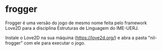 # frogger

Frogger é uma versão do jogo de mesmo nome feita pelo framework Love2D para a disciplina Estruturas de Linguagem do IME-UERJ.

Instale o Love2D na sua máquina (https://love2d.org/) e abra a pasta "nil-frogger" com ele para executar o jogo.
